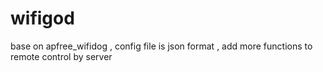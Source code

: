 # wifigod
base on apfree_wifidog , config file is json format , add more functions to remote control by server
